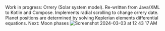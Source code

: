 Work in progress: Orrery (Solar system model). Re-written from Java/XML to Kotlin and Compose. Implements radial scrolling to change orrery date. 
Planet positions are determined by solving Keplerian elements differential equations. 
Next: Moon phases
![Screenshot 2024-03-03 at 12 43 17 AM](https://github.com/neveu/Astronomicon/assets/236477/d10d4476-b0ee-4d46-a090-bf2f29ab49a8)
